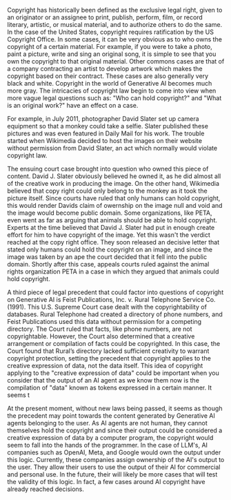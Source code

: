 Copyright has historically been defined as the exclusive legal right, given to an originator or an assignee to print, publish, perform, film, or record literary, artistic, or musical material, and to authorize others to do the same. In the case of the United States, copyright requires ratification by the US Copyright Office. In some cases, it can be very obvious as to who owns the copyright of a certain material. For example, if you were to take a photo, paint a picture, write and sing an original song, it is simple to see that you own the copyright to that original material. Other commons cases are that of a company contracting an artist to develop artwork which makes the copyright based on their contract. These cases are also generally very black and white. Copyright in the world of Generative AI becomes much more gray. The intricacies of copyright law begin to come into view when more vague legal questions such as: "Who can hold copyright?" and "What is an original work?" have an effect on a case. 

For example, in July 2011, photographer David Slater set up camera equipment so that a monkey could take a selfie. Slater published these pictures and was even featured in Daily Mail for his work. The trouble started when Wikimedia decided to host the images on their website without permission from David Slater, an act which normally would violate copyright law.

The ensuing court case brought into question who owned this piece of content. David J. Slater obviously believed he owned it, as he did almost all of the creative work in producing the image. On the other hand, Wikimedia believed that copy right could only belong to the monkey as it took the picture itself. Since courts have ruled that only humans can hold copyright, this would render Davids claim of owernship on the image null and void and the image would become public domain. Some organizations, like PETA, even went as far as arguing that animals should be able to hold copyright. Experts at the time believed that David J. Slater had put in enough create effort for him to have copyright of the image. Yet this wasn't the verdict reached at the copy right office. They soon released an decisive letter that stated only humans could hold the copyright on an image, and since the image was taken by an ape the court decided that it fell into the public domain. Shortly after this case, appeals courts ruled against the animal rights organization PETA in a case in which they argued that animals could hold copyright.

A third piece of legal precedent that could factor into questions of copyright on Generative AI is Feist Publications, Inc. v. Rural Telephone Service Co. (1991). This U.S. Supreme Court case dealt with the copyrightability of databases. Rural Telephone had created a directory of phone numbers, and Feist Publications used this data without permission for a competing directory. The Court ruled that facts, like phone numbers, are not copyrightable. However, the Court also determined that a creative arrangement or compilation of facts could be copyrighted. In this case, the Court found that Rural’s directory lacked sufficient creativity to warrant copyright protection, setting the precedent that copyright applies to the creative expression of data, not the data itself. This idea of copyright applying to the "creative expression of data" could be important when you consider that the output of an AI agent as we know them now is the compilation of "data" known as tokens expressed in a certain manner. It seems t

At the present moment, without new laws being passed, it seems as though the precedent may point towards the content generated by Generative AI agents belonging to the user. As AI agents are not human, they cannot themselves hold the copyright and since their output could be considered a creative expression of data by a computer program, the copyright would seem to fall into the hands of the programmer. In the case of LLM's, AI companies such as OpenAI, Meta, and Google would own the output under this logic. Currently, these companies assign ownership of the AI's output to the user. They allow their users to use the output of their AI for commercial and personal use. In the future, their will likely be more cases that will test the validity of this logic. In fact, a few cases around AI copyright have already reached decisions. 

